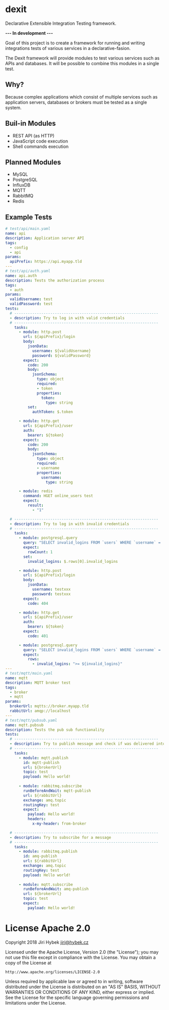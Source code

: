 # dexit

Declarative Extensible Integration Testing framework.

**--- In development ---**

Goal of this project is to create a framework for running and writing integrations tests of various services in a declarative-fasion.

The Dexit framework will provide modules to test various services such as APIs and databases. It will be possible to combine this modules in a single test.

## Why?

Because complex applications which consist of multiple services such as application servers, databases or brokers must be tested as a single system.

## Buil-in Modules

- REST API (as HTTP)
- JavaScript code execution
- Shell commands execution

## Planned Modules

- MySQL
- PostgreSQL
- InfluxDB
- MQTT
- RabbitMQ
- Redis

## Example Tests

```yaml
# test/api/main.yaml
name: api
description: Application server API
tags:
  - config
  - api
params:
  apiPrefix: https://api.myapp.tld
---
# test/api/auth.yaml
name: api.auth
description: Tests the authorization process
tags:
  - auth
params:
  validUsername: test
  validPassword: test
tests:
  # ----------------------------------------------------------------
  - description: Try to log in with valid credentials
  # ----------------------------------------------------------------
    tasks:
      - module: http.post
        url: ${apiPrefix}/login
        body:
          jsonData:
            username: ${validUsername}
            password: ${validPassword}
        expect:
          code: 200
          body:
            jsonSchema:
              type: object
              required:
              - token
              properties:
                token:
                  type: string
          set:
            authToken: $.token

      - module: http.get
        url: ${apiPrefix}/user
        auth:
          bearer: ${token}
        expect:
          code: 200
          body:
            jsonSchema:
              type: object
              required:
              - username
              properties:
                username:
                  type: string

      - module: redis
        command: HGET online_users test
        expect:
          result:
            - "1"

  # ---------------------------------------------------------------- 
  - description: Try to log in with invalid credentials
  # ----------------------------------------------------------------
    tasks:
      - module: postgresql.query
        query: "SELECT invalid_logins FROM `users` WHERE `username` = 'test'"
        expect:
          rowCount: 1
        set:
          invalid_logins: $.rows[0].invalid_logins

      - module: http.post
        url: ${apiPrefix}/login
        body:
          jsonData:
            username: testxxx
            password: testxxx
        expect:
          code: 404

      - module: http.get
        url: ${apiPrefix}/user
        auth:
          bearer: ${token}
        expect:
          code: 401

      - module: postgresql.query
        query: "SELECT invalid_logins FROM `users` WHERE `username` = 'test'"
        expect:
          rows:
            - invalid_logins: ">= ${invalid_logins}"
---
# test/mqtt/main.yaml
name: mqtt
description: MQTT broker test
tags:
  - broker
  - mqtt
params:
  brokerUrl: mqtts://broker.myapp.tld
  rabbitUrl: amqp://localhost
---
# test/mqtt/pubsub.yaml
name: mqtt.pubsub
description: Tests the pub sub functionality
tests:
  # ----------------------------------------------------------------
  - description: Try to publish message and check if was delivered into RabbitMQ
  # ----------------------------------------------------------------
    tasks:
      - module: mqtt.publish
        id: mqtt-publish
        url: ${brokerUrl}
        topic: test
        payload: Hello world!
      
      - module: rabbitmq.subscribe
        runBeforeAndWait: mqtt-publish
        url: ${rabbitUrl}
        exchange: amq.topic
        routingKey: test
        expect:
          payload: Hello world!
          headers:
            x-my-header: from-broker

  # ----------------------------------------------------------------
  - description: Try to subscribe for a message
  # ----------------------------------------------------------------
    tasks:
      - module: rabbitmq.publish
        id: amq-publish
        url: ${rabbitUrl}
        exchange: amq.topic
        routingKey: test
        payload: Hello world!
      
      - module: mqtt.subscribe
        runBeforeAndWait: amq-publish
        url: ${brokerUrl}
        topic: test
        expect:
          payload: Hello world!
```

# License Apache 2.0

Copyright 2018 Jiri Hybek <jiri@hybek.cz>

Licensed under the Apache License, Version 2.0 (the "License");
you may not use this file except in compliance with the License.
You may obtain a copy of the License at

    http://www.apache.org/licenses/LICENSE-2.0

Unless required by applicable law or agreed to in writing, software
distributed under the License is distributed on an "AS IS" BASIS,
WITHOUT WARRANTIES OR CONDITIONS OF ANY KIND, either express or implied.
See the License for the specific language governing permissions and
limitations under the License.
